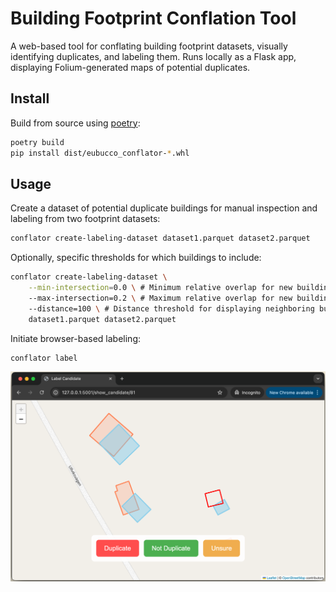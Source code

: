 # Building Footprint Conflation Tool

A web-based tool for conflating building footprint datasets, visually identifying duplicates, and labeling them. Runs locally as a Flask app, displaying Folium-generated maps of potential duplicates.


## Install
Build from source using [poetry](https://python-poetry.org/):
```bash
poetry build
pip install dist/eubucco_conflator-*.whl
```

## Usage
Create a dataset of potential duplicate buildings for manual inspection and labeling from two footprint datasets:
```bash
conflator create-labeling-dataset dataset1.parquet dataset2.parquet
```
Optionally, specific thresholds for which buildings to include:
```bash
conflator create-labeling-dataset \
    --min-intersection=0.0 \ # Minimum relative overlap for new buildings to be considered for duplicate labeling [0,1)
    --max-intersection=0.2 \ # Maximum relative overlap for new buildings to be considered for duplicate labeling (0,1]
    --distance=100 \ # Distance threshold for displaying neighboring buildings [meters]
    dataset1.parquet dataset2.parquet
```

Initiate browser-based labeling:
```bash
conflator label
```

![Example of Building Footprint Conflation Tool](example.png)
